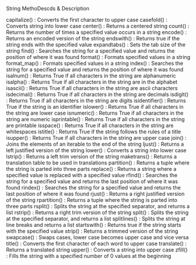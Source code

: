 String MethoDescds & Description


capitalize()	        :   Converts the first character to upper case
casefold()	            :   Converts string into lower case
center()	            :   Returns a centered string
count()	                :   Returns the number of times a specified value occurs in a string
encode()	            :   Returns an encoded version of the string
endswith()	            :   Returns true if the string ends with the specified value
expandtabs()            :	Sets the tab size of the string
find()	                :   Searches the string for a specified value and returns the position of where it was found
format()	            :   Formats specified values in a string
format_map()            :	Formats specified values in a string
index()                 :	Searches the string for a specified value and returns the position of where it was found
isalnum()	            :   Returns True if all characters in the string are alphanumeric
isalpha()	            :   Returns True if all characters in the string are in the alphabet
isascii()	            :   Returns True if all characters in the string are ascii characters
isdecimal()	            :   Returns True if all characters in the string are decimals
isdigit()	            :   Returns True if all characters in the string are digits
isidentifier()	        :   Returns True if the string is an identifier
islower()	            :   Returns True if all characters in the string are lower case
isnumeric()	            :   Returns True if all characters in the string are numeric
isprintable()	        :   Returns True if all characters in the string are printable
isspace()	            :   Returns True if all characters in the string are whitespaces
istitle()	            :   Returns True if the string follows the rules of a title
isupper()	            :   Returns True if all characters in the string are upper case
join()	                :   Joins the elements of an iterable to the end of the string
ljust()	                :   Returns a left justified version of the string
lower()	                :   Converts a string into lower case
lstrip()	            :   Returns a left trim version of the string
maketrans()	            :   Returns a translation table to be used in translations
partition()	            :   Returns a tuple where the string is parted into three parts
replace()	            :   Returns a string where a specified value is replaced with a specified value
rfind()	                :   Searches the string for a specified value and returns the last position of where it was                         found
rindex()	            :   Searches the string for a specified value and returns the last position of where it was                         found
rjust()	                :   Returns a right justified version of the string
rpartition()	        :   Returns a tuple where the string is parted into three parts
rsplit()	            :   Splits the string at the specified separator, and returns a list
rstrip()	            :   Returns a right trim version of the string
split()	                :   Splits the string at the specified separator, and returns a list
splitlines()	        :   Splits the string at line breaks and returns a list
startswith()	        :   Returns true if the string starts with the specified value
strip()	                :   Returns a trimmed version of the string
swapcase()	            :   Swaps cases, lower case becomes upper case and vice versa
title()	                :   Converts the first character of each word to upper case
translate()	            :   Returns a translated string
upper()	                :   Converts a string into upper case
zfill()	                :   Fills the string with a specified number of 0 values at the beginning